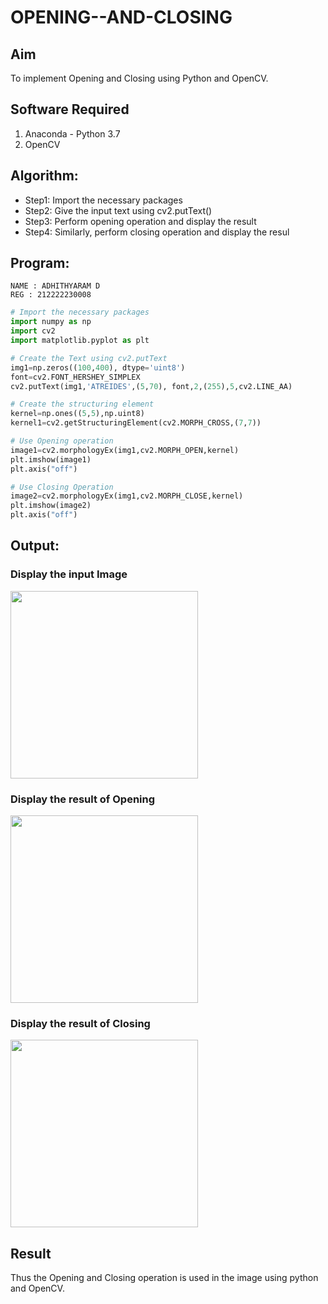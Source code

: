 # OPENING--AND-CLOSING
## Aim
To implement Opening and Closing using Python and OpenCV.

## Software Required
1. Anaconda - Python 3.7
2. OpenCV
## Algorithm:
- Step1: Import the necessary packages
- Step2: Give the input text using cv2.putText()
- Step3: Perform opening operation and display the result
- Step4: Similarly, perform closing operation and display the resul

 
## Program:
```
NAME : ADHITHYARAM D
REG : 212222230008
```
``` Python
# Import the necessary packages
import numpy as np
import cv2
import matplotlib.pyplot as plt

# Create the Text using cv2.putText
img1=np.zeros((100,400), dtype='uint8')
font=cv2.FONT_HERSHEY_SIMPLEX
cv2.putText(img1,'ATREIDES',(5,70), font,2,(255),5,cv2.LINE_AA)

# Create the structuring element
kernel=np.ones((5,5),np.uint8)
kernel1=cv2.getStructuringElement(cv2.MORPH_CROSS,(7,7))

# Use Opening operation
image1=cv2.morphologyEx(img1,cv2.MORPH_OPEN,kernel)
plt.imshow(image1)
plt.axis("off")

# Use Closing Operation
image2=cv2.morphologyEx(img1,cv2.MORPH_CLOSE,kernel)
plt.imshow(image2)
plt.axis("off")

```
## Output:

### Display the input Image
<img src = "https://github.com/Adhithyaram29D/OPENING--AND-CLOSING/assets/119393540/b8240d56-4850-470d-bc89-6e54591c5eaf" width ="300">

### Display the result of Opening
<img src = "https://github.com/Adhithyaram29D/OPENING--AND-CLOSING/assets/119393540/b8240d56-4850-470d-bc89-6e54591c5eaf" width ="300">

### Display the result of Closing
<img src= "https://github.com/Adhithyaram29D/OPENING--AND-CLOSING/assets/119393540/a7aeb7d6-3310-4fed-9d7b-4525fd16b642" width ="300">


## Result
Thus the Opening and Closing operation is used in the image using python and OpenCV.
